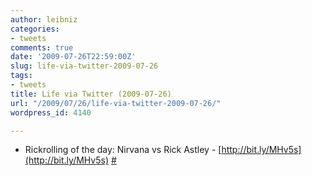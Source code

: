 ```yaml
---
author: leibniz
categories:
- tweets
comments: true
date: '2009-07-26T22:59:00Z'
slug: life-via-twitter-2009-07-26
tags:
- tweets
title: Life via Twitter (2009-07-26)
url: "/2009/07/26/life-via-twitter-2009-07-26/"
wordpress_id: 4140

---
```

* Rickrolling of the day: Nirvana vs Rick Astley - [http://bit.ly/MHv5s](http://bit.ly/MHv5s) [#](http://twitter.com/leibniz/statuses/2851838379)


